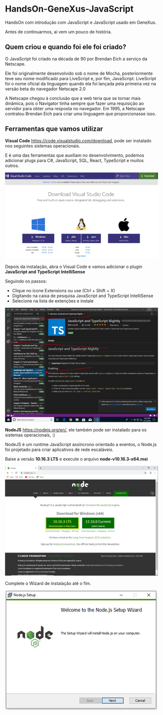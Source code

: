 # HandsOn-GeneXus-JavaScript
HandsOn com introdução com JavaScript e JavaScript usado em GeneXus.

Antes de continuarmos, ai vem um pouco de história.

## Quem criou e quando foi ele foi criado?

O JavaScript foi criado na década de 90 por Brendan Eich a serviço da Netscape.

Ele foi originalmente desenvolvido sob o nome de Mocha, posteriormente teve seu nome modificado para LiveScript e, por fim, JavaScript. LiveScript foi o nome oficial da linguagem quando ela foi lançada pela primeira vez na versão beta do navegador Netscape 2.0

A Netscape chegou à conclusão que a web teria que se tornar mais dinâmica, pois o Navigator tinha sempre que fazer uma requisição ao servidor para obter uma resposta no navegador. Em 1995, a Netscape contratou Brendan Eich para criar uma linguagem que proporcionasse isso.


## Ferramentas que vamos utilizar

**Visual Code** https://code.visualstudio.com/download, pode ser instalado nos seguintes sistemas operacionais.

E é uma das ferramentas que auxiliam no desenvolvimento, podemos adicionar plugs para C#, JavaScript, SQL, React, TypeScript e muitos outros.

![Sistemas Operacionais](/Image/Requisitos01.png)

Depois da instalação, abra o Visual Code e vamos adicionar o plugin **JavaScript and TypeScript IntelliSense**

Seguindo os passos:
- Clique no ícone Extensions ou use (Ctrl + Shift + X)
- Digitando na caixa de pesquisa JavaScript and TypeScript IntelliSense
- Selecione na lista de extenções e instale

![JavaScript and TypeScript IntelliSense](/Image/Requisitos02.png)

**NodeJS** https://nodejs.org/en/, ele também pode ser instalado para os sistemas operacionais, :)

NodeJS é um runtime JavaScript assíncrono orientado a eventos, o Node.js foi projetado para criar aplicativos de rede escaláveis.

Baixe a versão **10.16.3 LTS** e execute o arquivo **node-v10.16.3-x64.msi**

![NodeJs](/Image/Requisitos03.png)

Complete o Wizard de instalação até o fim.

![NodeJs setup Wizard](/Image/Requisitos04.png)